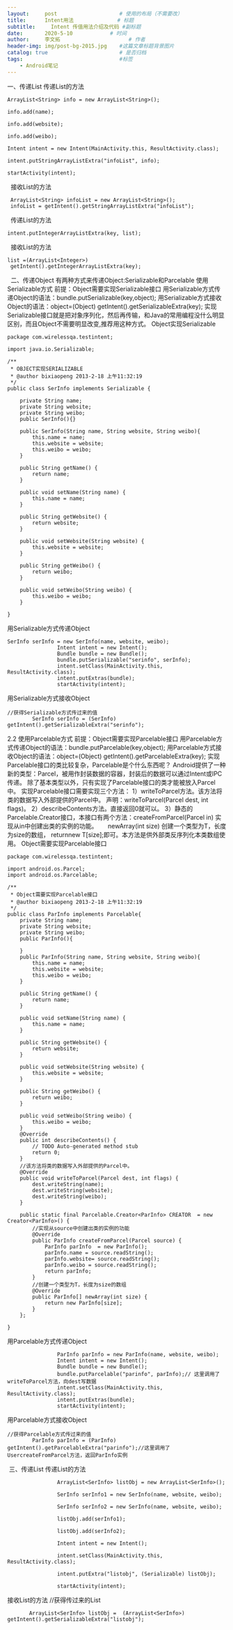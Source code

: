 ```yaml
---
layout:     post                    # 使用的布局（不需要改）
title:      Intent用法              # 标题 
subtitle:     Intent 传值用法介绍及代码 #副标题
date:       2020-5-10            # 时间
author:     李文拓                      # 作者
header-img: img/post-bg-2015.jpg    #这篇文章标题背景图片
catalog: true                       # 是否归档
tags:                               #标签
    - Android笔记
---
```


一、传递List
传递List<String>的方法
```
ArrayList<String> info = new ArrayList<String>();
 
info.add(name);
 
info.add(website);
 
info.add(weibo);
 
Intent intent = new Intent(MainActivity.this, ResultActivity.class);
 
intent.putStringArrayListExtra("infoList", info);
 
startActivity(intent);
```
  接收List<String>的方法
```
 ArrayList<String> infoList = new ArrayList<String>();
 infoList = getIntent().getStringArrayListExtra("infoList");
```
  传递List<Integer>的方法
```
intent.putIntegerArrayListExtra(key, list);
```
  接收List<Integer>的方法
```
list =(ArrayList<Integer>)
 getIntent().getIntegerArrayListExtra(key);
```
  二、传递Object
有两种方式来传递Object:Serializable和Parcelable
 使用Serializable方式
前提：Object需要实现Serializable接口
用Serializable方式传递Object的语法：bundle.putSerializable(key,object);
用Serializable方式接收Object的语法：object=(Object) getIntent().getSerializableExtra(key);
实现Serializable接口就是把对象序列化，然后再传输，和Java的常用编程没什么明显区别，而且Object不需要明显改变,推荐用这种方式。
Object实现Serializable
```
package com.wirelessqa.testintent;
 
import java.io.Serializable;
 
/**
 * OBJECT实现SERIALIZABLE
 * @author bixiaopeng 2013-2-18 上午11:32:19
 */
public class SerInfo implements Serializable {
 
    private String name;
    private String website;
    private String weibo;
    public SerInfo(){}
 
    public SerInfo(String name, String website, String weibo){
        this.name = name;
        this.website = website;
        this.weibo = weibo;
    }
 
    public String getName() {
        return name;
    }
 
    public void setName(String name) {
        this.name = name;
    }
 
    public String getWebsite() {
        return website;
    }
 
    public void setWebsite(String website) {
        this.website = website;
    }
 
    public String getWeibo() {
        return weibo;
    }
 
    public void setWeibo(String weibo) {
        this.weibo = weibo;
    }
 
}
```

用Serializable方式传递Object
```
SerInfo serInfo = new SerInfo(name, website, weibo);
                Intent intent = new Intent();
                Bundle bundle = new Bundle();
                bundle.putSerializable("serinfo", serInfo);
                intent.setClass(MainActivity.this, ResultActivity.class);
                intent.putExtras(bundle);
                startActivity(intent);
```
用Serializable方式接收Object
```
//获得Serializable方式传过来的值
        SerInfo serInfo = (SerInfo) getIntent().getSerializableExtra("serinfo");
```
2.2 使用Parcelable方式
前提：Object需要实现Parcelable接口
用Parcelable方式传递Object的语法：bundle.putParcelable(key,object);
用Parcelable方式接收Object的语法：object=(Object) getIntent().getParcelableExtra(key);
实现Parcelable接口的类比较复杂，Parcelable是个什么东西呢？
Android提供了一种新的类型：Parcel，被用作封装数据的容器，封装后的数据可以通过Intent或IPC传递。 除了基本类型以外，只有实现了Parcelable接口的类才能被放入Parcel中。
实现Parcelable接口需要实现三个方法： 1）writeToParcel方法。该方法将类的数据写入外部提供的Parcel中。
声明：writeToParcel(Parcel dest, int flags)。
2）describeContents方法。直接返回0就可以。
3）静态的Parcelable.Creator<T>接口，本接口有两个方法：createFromParcel(Parcel in) 实现从in中创建出类的实例的功能。
     newArray(int size) 创建一个类型为T，长度为size的数组， returnnew T[size];即可。本方法是供外部类反序列化本类数组使用。
Object需要实现Parcelable接口
```
package com.wirelessqa.testintent;
 
import android.os.Parcel;
import android.os.Parcelable;
 
/**
 * Object需要实现Parcelable接口
 * @author bixiaopeng 2013-2-18 上午11:32:19
 */
public class ParInfo implements Parcelable{
    private String name;
    private String website;
    private String weibo;
    public ParInfo(){
 
    }
    public ParInfo(String name, String website, String weibo){
        this.name = name;
        this.website = website;
        this.weibo = weibo;
    }
 
    public String getName() {
        return name;
    }
 
    public void setName(String name) {
        this.name = name;
    }
 
    public String getWebsite() {
        return website;
    }
 
    public void setWebsite(String website) {
        this.website = website;
    }
 
    public String getWeibo() {
        return weibo;
    }
 
    public void setWeibo(String weibo) {
        this.weibo = weibo;
    }
    @Override
    public int describeContents() {
        // TODO Auto-generated method stub
        return 0;
    }
    //该方法将类的数据写入外部提供的Parcel中。
    @Override
    public void writeToParcel(Parcel dest, int flags) {
        dest.writeString(name);
        dest.writeString(website);
        dest.writeString(weibo);
    }
 
    public static final Parcelable.Creator<ParInfo> CREATOR  = new Creator<ParInfo>() {
        //实现从source中创建出类的实例的功能
        @Override
        public ParInfo createFromParcel(Parcel source) {
            ParInfo parInfo  = new ParInfo();
            parInfo.name = source.readString();
            parInfo.website= source.readString();
            parInfo.weibo = source.readString();
            return parInfo;
        }
        //创建一个类型为T，长度为size的数组
        @Override
        public ParInfo[] newArray(int size) {
            return new ParInfo[size];
        }
    };   
 
}
```
用Parcelable方式传递Object
```
                ParInfo parInfo = new ParInfo(name, website, weibo);
                Intent intent = new Intent();
                Bundle bundle = new Bundle();
                bundle.putParcelable("parinfo", parInfo);// 这里调用了writeToParcel方法，向dest写数据
                intent.setClass(MainActivity.this, ResultActivity.class);
                intent.putExtras(bundle);
                startActivity(intent);
```
用Parcelable方式接收Object
```
//获得Parcelable方式传过来的值
        ParInfo parInfo = (ParInfo) getIntent().getParcelableExtra("parinfo");//这里调用了UsercreateFromParcel方法，返回ParInfo实例
```
 三、传递List<Object>
传递List<Object>的方法
```
                ArrayList<SerInfo> listObj = new ArrayList<SerInfo>();
 
                SerInfo serInfo1 = new SerInfo(name, website, weibo);
 
                SerInfo serInfo2 = new SerInfo(name, website, weibo);
 
                listObj.add(serInfo1);
 
                listObj.add(serInfo2);
 
                Intent intent = new Intent();
 
                intent.setClass(MainActivity.this, ResultActivity.class);
 
                intent.putExtra("listobj", (Serializable) listObj);
 
                startActivity(intent);
```
接收List<Object>的方法
//获得传过来的List<Object>
 ```
        ArrayList<SerInfo> listObj =  (ArrayList<SerInfo>) getIntent().getSerializableExtra("listobj");

```
